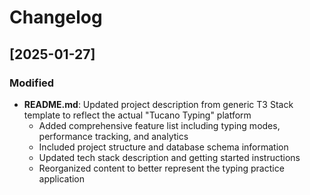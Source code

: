 # Changelog

## [2025-01-27]

### Modified
- **README.md**: Updated project description from generic T3 Stack template to reflect the actual "Tucano Typing" platform
  - Added comprehensive feature list including typing modes, performance tracking, and analytics
  - Included project structure and database schema information
  - Updated tech stack description and getting started instructions
  - Reorganized content to better represent the typing practice application
